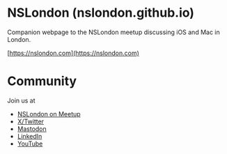 # NSLondon (nslondon.github.io)

Companion webpage to the NSLondon meetup discussing iOS and Mac in London.

[https://nslondon.com](https://nslondon.com)


# Community

Join us at
+ [NSLondon on Meetup](https://www.meetup.com/nslondon/)
+ [X/Twitter](https://twitter.com/NSLondonMeetup)
+ [Mastodon](https://mastodon.social/@NSLondonMeetup)
+ [LinkedIn](https://uk.linkedin.com/company/nslondon)
+ [YouTube](https://www.youtube.com/channel/UCegKOBw05hygFj0eJB-4lPw)

